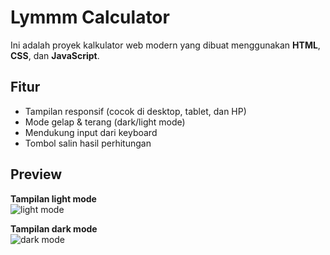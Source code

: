 # Lymmm Calculator

Ini adalah proyek kalkulator web modern yang dibuat menggunakan **HTML**, **CSS**, dan **JavaScript**.

## Fitur
- Tampilan responsif (cocok di desktop, tablet, dan HP)
- Mode gelap & terang (dark/light mode)
- Mendukung input dari keyboard
- Tombol salin hasil perhitungan

## Preview

**Tampilan light mode**  
![light mode](https://github.com/user-attachments/assets/0a7ee120-bbd3-4a75-989f-13f34aebcb95)

**Tampilan dark mode**  
![dark mode](https://github.com/user-attachments/assets/195ee444-2fb9-45ee-8f16-385737487911)
